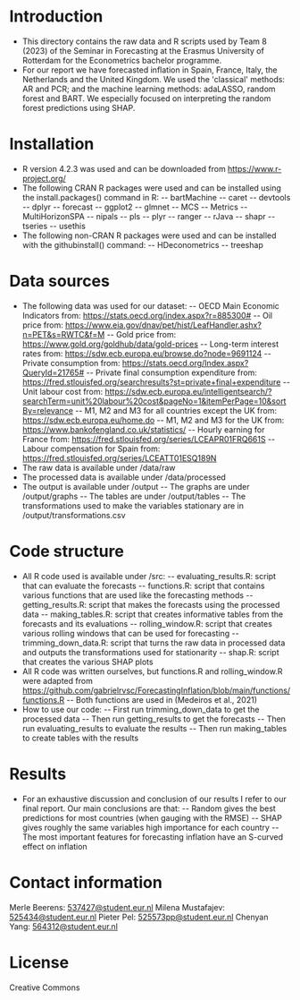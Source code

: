 ﻿
# Introduction
- This directory contains the raw data and R scripts used by Team 8 (2023) of the Seminar in Forecasting at the Erasmus University of Rotterdam for the Econometrics bachelor programme. 
- For our report we have forecasted inflation in Spain, France, Italy, the Netherlands and the United Kingdom. We used the 'classical' methods: AR and PCR; and the machine learning methods: adaLASSO, random forest and BART. We especially focused on interpreting the random forest predictions using SHAP.

# Installation
- R version 4.2.3 was used and can be downloaded from https://www.r-project.org/
- The following CRAN R packages were used and can be installed using the install.packages() command in R:
--   bartMachine
--   caret
--   devtools
--   dplyr
--   forecast
--   ggplot2
--   glmnet
--   MCS
--   Metrics
--   MultiHorizonSPA
--   nipals
--   pls
--   plyr
--   ranger
--   rJava
--   shapr
--   tseries
--   usethis
- The following non-CRAN R packages were used and can be installed with the githubinstall() command:
-- HDeconometrics
-- treeshap

# Data sources
- The following data was used for our dataset:
-- OECD Main Economic Indicators from: https://stats.oecd.org/index.aspx?r=885300#
-- Oil price from: https://www.eia.gov/dnav/pet/hist/LeafHandler.ashx?n=PET&s=RWTC&f=M
-- Gold price from: https://www.gold.org/goldhub/data/gold-prices
-- Long-term interest rates from: https://sdw.ecb.europa.eu/browse.do?node=9691124
-- Private consumption from: https://stats.oecd.org/Index.aspx?QueryId=21765#
-- Private final consumption expenditure from: https://fred.stlouisfed.org/searchresults?st=private+final+expenditure
-- Unit labour cost from: https://sdw.ecb.europa.eu/intelligentsearch/?searchTerm=unit%20labour%20cost&pageNo=1&itemPerPage=10&sortBy=relevance
-- M1, M2 and M3 for all countries except the UK from: https://sdw.ecb.europa.eu/home.do
-- M1, M2 and M3 for the UK from: https://www.bankofengland.co.uk/statistics/
-- Hourly earning for France from: https://fred.stlouisfed.org/series/LCEAPR01FRQ661S
-- Labour compensation for Spain from: https://fred.stlouisfed.org/series/LCEATT01ESQ189N
- The raw data is available under /data/raw
- The processed data is available under /data/processed
- The output is available under /output
-- The graphs are under /output/graphs
-- The tables are under /output/tables
-- The transformations used to make the variables stationary are in /output/transformations.csv

# Code structure
- All R code used is available under /src:
-- evaluating_results.R: script that can evaluate the forecasts
-- functions.R: script that contains various functions that are used like the forecasting methods
-- getting_results.R: script that makes the forecasts using the processed data
-- making_tables.R: script that creates informative tables from the forecasts and its evaluations
-- rolling_window.R: script that creates various rolling windows that can be used for forecasting
-- trimming_down_data.R: script that turns the raw data in processed data and outputs the transformations used for stationarity
-- shap.R: script that creates the various SHAP plots
- All R code was written ourselves, but functions.R and rolling_window.R were adapted from https://github.com/gabrielrvsc/ForecastingInflation/blob/main/functions/functions.R
-- Both functions are used in (Medeiros et al., 2021)
- How to use our code:
-- First run trimming_down_data to get the processed data
-- Then run getting_results to get the forecasts
-- Then run evaluating_results to evaluate the results
-- Then run making_tables to create tables with the results

# Results
- For an exhaustive discussion and conclusion of our results I refer to our final report. Our main conclusions are that:
-- Random gives the best predictions for most countries (when gauging with the RMSE)
-- SHAP gives roughly the same variables high importance for each country
-- The most important features for forecasting inflation have an S-curved effect on inflation

# Contact information
Merle Beerens: 537427@student.eur.nl
Milena Mustafajev: 525434@student.eur.nl
Pieter Pel: 525573pp@student.eur.nl
Chenyan Yang: 564312@student.eur.nl

# License
Creative Commons